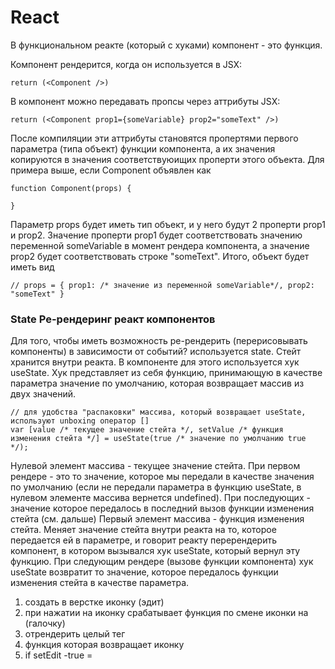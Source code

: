 # React
В функциональном реакте (который с хуками) компонент - это функция. 

Компонент рендерится, когда он используется в JSX:

```
return (<Component />)
```

В компонент можно передавать пропсы через аттрибуты JSX:

```
return (<Component prop1={someVariable} prop2="someText" />)
```

После компиляции эти аттрибуты становятся пропертями первого параметра (типа объект) функции компонента, а их значения копируются в значения соответствуюищих проперти этого объекта. Для примера выше, если Component объявлен как 
```
function Component(props) {

}
```
Параметр props будет иметь тип объект, и у него будут 2 проперти prop1 и prop2. Значение проперти prop1 будет соответствовать значению переменной someVariable в момент рендера компонента, а значение prop2 будет соответствовать строке "someText". Итого, объект будет иметь вид
```
// props = { prop1: /* значение из переменной someVariable*/, prop2: "someText" }
```
### State Ре-рендеринг реакт компонентов

Для того, чтобы иметь возможность ре-рендерить (перерисовывать компоненты) в зависимости от событий? используется state. Стейт хранится внутри реакта. В компоненте для этого используется хук useState. Хук представляет из себя функцию, принимающую в качестве параметра значение по умолчанию, которая возвращает массив из двух значений. 
```
// для удобства "распаковки" массива, который возвращает useState, используют unboxing оператор []
var [value /* текущее значение стейта */, setValue /* функция изменения стейта */] = useState(true /* значение по умолчанию true */);
```
Нулевой элемент массива - текущее значение стейта. При первом рендере - это то значение, которое мы передали в качестве значения по умолчанию (если не передали параметра в функцию useState, в нулевом элементе массива вернется undefined). При последующих - значение которое передалось в последний вызов функции изменения стейта (см. дальше)
Первый элемент массива - функция изменения стейта. Меняет значение стейта внутри реакта на то, которое передается ей в параметре, и говорит реакту перерендерить компонент, в котором вызывался хук useState, который вернул эту функцию. При следующим рендере (вызове функции компонента) хук useState возвратит то значение, которое передалось функции изменения стейта в качестве параметра.

1. создать в верстке иконку (эдит)
2. при нажатии на иконку срабатывает функция по смене иконки на (галочку)
4. отрендерить целый тег <i></i>
5. функция которая возвращает иконку
6. if setEdit -true = 



